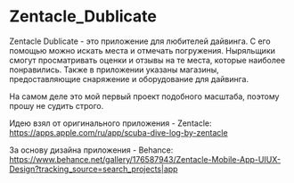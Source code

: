 # Zentacle_Dublicate
Zentacle Dublicate - это приложение для любителей дайвинга. С его помощью можно искать места и отмечать погружения. Ныряльщики смогут просматривать оценки и отзывы на те места, которые наиболее понравились. Также в приложении указаны магазины, предоставляющие снаряжение и оборудование для дайвинга.

На самом деле это мой первый проект подобного масштаба, поэтому прошу не судить строго.

Идею взял от оригинального приложения - Zentacle: https://apps.apple.com/ru/app/scuba-dive-log-by-zentacle

За основу дизайна приложения - Behance: https://www.behance.net/gallery/176587943/Zentacle-Mobile-App-UIUX-Design?tracking_source=search_projects|app
